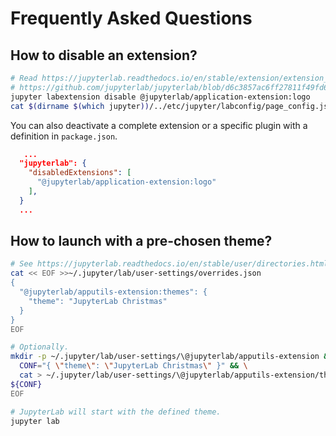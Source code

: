 # Frequently Asked Questions

## How to disable an extension?

```bash
# Read https://jupyterlab.readthedocs.io/en/stable/extension/extension_dev.html#disabledextensions
# https://github.com/jupyterlab/jupyterlab/blob/d6c3857ac6ff27811f49fd63fcd529b763024f1f/packages/application-extension/src/index.tsx#L956-L972
jupyter labextension disable @jupyterlab/application-extension:logo
cat $(dirname $(which jupyter))/../etc/jupyter/labconfig/page_config.json
```

You can also deactivate a complete extension or a specific plugin with a definition in `package.json`.

```json
   ...
  "jupyterlab": {
    "disabledExtensions": [
      "@jupyterlab/application-extension:logo"
    ],
  }
  ...
```

## How to launch with a pre-chosen theme?

```bash
# See https://jupyterlab.readthedocs.io/en/stable/user/directories.html#overridesjson
cat << EOF >>~/.jupyter/lab/user-settings/overrides.json
{
  "@jupyterlab/apputils-extension:themes": {
    "theme": "JupyterLab Christmas"
  }
}
EOF
```

```bash
# Optionally.
mkdir -p ~/.jupyter/lab/user-settings/\@jupyterlab/apputils-extension && \
  CONF="{ \"theme\": \"JupyterLab Christmas\" }" && \
  cat > ~/.jupyter/lab/user-settings/\@jupyterlab/apputils-extension/themes.jupyterlab-settings  <<EOF
${CONF}
EOF
```

```bash
# JupyterLab will start with the defined theme.
jupyter lab
```
